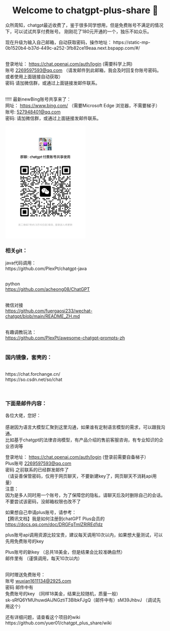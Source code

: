 <h1 align="center">Welcome to chatgpt-plus-share 👋</h1>
<p>
  众所周知，chatgpt最近收费了，鉴于很多同学想用，但是免费账号不满足的情况下，可以试试共享付费账号。
  刚刚花了180元开通的一个，独乐不如众乐。
</p>
<p>
现在升级为输入自己邮箱，自动获取密码，操作地址： https://static-mp-0b1520b4-b37d-449c-a252-3fb82ce19eaa.next.bspapp.com/#/ <br/><br/>

登录地址： https://chat.openai.com/auth/login (需要科学上网) <br/>
账号 2269597593@qq.com （请发邮件到此邮箱，我会及时回复你账号密码。或者使用上面链接自动获取）<br/>
密码 请加微信群，或通过上面链接发邮件联系。<br/><br/>


!!!!! 最新newBing账号共享来了：<br/>
网址： https://www.bing.com/ （需要Microsoft Edge 浏览器，不需要梯子）<br/>
账号: 527948401@qq.com<br/>
密码: 请加微信群，或通过上面链接发邮件联系。<br/>

<img style="width:50%" src="./doc/img/20230224153443.jpg" />
</p>

<p>
<h3>相关git：</h3> 
java代码调用：<br/>
https://github.com/PlexPt/chatgpt-java <br/><br/>

python<br/>
https://github.com/acheong08/ChatGPT<br/><br/>

微信对接<br/>
https://github.com/fuergaosi233/wechat-chatgpt/blob/main/README_ZH.md<br/><br/>

有趣调教玩法：<br/>
https://github.com/PlexPt/awesome-chatgpt-prompts-zh<br/><br/>


</p>
<p>
<h3>国内镜像，套壳的：</h3><br/>
https://chat.forchange.cn/<br/>
https://so.csdn.net/so/chat
</p>

<p>
<br/>
<h3>下面是邮件内容：</h3>

各位大佬，您好：<br/>
<br/>
感谢因为语言大模型汇聚到这里沟通，如果谁有定制语言模型的需求，可以跟我沟通。<br/>
比如基于chatgpt的法律咨询模型，有产品介绍的售前客服咨询，有专业知识的企业咨询等<br/>

登录地址： https://chat.openai.com/auth/login (登录前需要自备梯子）<br/>
Plus账号 2269597593@qq.com<br/>
密码 之前联系的已经群发邮件了<br/>
（请妥善保管密码，仅用于网页聊天，不要新建key了，网页聊天不消耗api用量）<br/>
注意： <br/>
因为是多人同时用一个账号，为了保障您的隐私，请聊天后及时删除自己的会话。<br/>
不要尝试该密码，没邮箱权限也改不了<br/>

如果想自己申请plus账号，请参考： <br/>
【腾讯文档】我是如何注册到chatGPT Plus会员的<br/>
https://docs.qq.com/doc/DRGFqTmlZRlREd1dz<br/>

plus账号api调用资源比较宝贵，建议每天调用10次以内，如果想大量测试，可以先用免费账号的key<br/>

Plus账号的新key （总共18美金，但是结果会比较准确自然）<br/>
邮件里有 （谨慎调用，每天10次以内）<br/><br/>


同时赠送免费账号：<br/>
账号 wuxian1611134@2925.com<br/>
密码  邮件中有<br/>
免费账号的key （同样18美金，结果比较随机，质量一般）<br/>
sk-sRfQ6YMUhuwdAiJNGztiT3BlbkFJgQ（邮件中有）sM39JhbvJ （调试先用这个）<br/>
</p>

<p>
还有详细问题，请查看这个项目的wiki<br/>
https://github.com/yuer01/chatgpt_plus_share/wiki
</p>